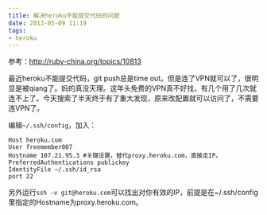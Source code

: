 ```yaml
---
title: 解决heroku不能提交代码的问题
date: 2013-05-09 11:19
tags:
- heroku
---
```

参考：<http://ruby-china.org/topics/10813>

最近heroku不能提交代码，git push总是time out。但是连了VPN就可以了，很明显是被qiang了。妈的真没天理。这年头免费的VPN真不好找，有几个用了几次就连不上了。今天搜索了半天终于有了重大发现，原来改配置就可以访问了，不需要连VPN了。

编辑`~/.ssh/config`，加入：

    Host heroku.com
    User freemember007
    Hostname 107.21.95.3 #关键设置，替代proxy.heroku.com，直接走IP。
    PreferredAuthentications publickey
    IdentityFile ~/.ssh/id_rsa
    port 22

另外运行`ssh -v git@heroku.com`可以找出对你有效的IP，前提是在~/.ssh/config里指定的Hostname为proxy.heroku.com。
